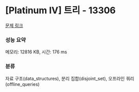 # [Platinum IV] 트리 - 13306 

[문제 링크](https://www.acmicpc.net/problem/13306) 

### 성능 요약

메모리: 12816 KB, 시간: 176 ms

### 분류

자료 구조(data_structures), 분리 집합(disjoint_set), 오프라인 쿼리(offline_queries)

